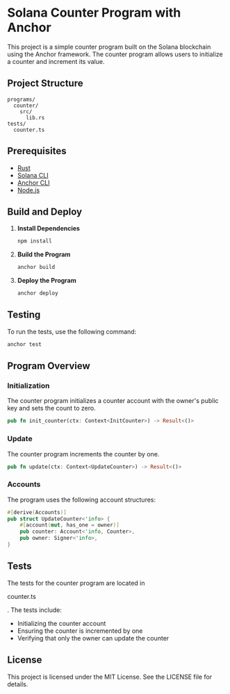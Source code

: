 # Solana Counter Program with Anchor

This project is a simple counter program built on the Solana blockchain using the Anchor framework. The counter program allows users to initialize a counter and increment its value.

## Project Structure

```
programs/
  counter/
    src/
      lib.rs
tests/
  counter.ts
```

## Prerequisites

- [Rust](https://www.rust-lang.org/tools/install)
- [Solana CLI](https://docs.solana.com/cli/install-solana-cli-tools)
- [Anchor CLI](https://project-serum.github.io/anchor/getting-started/installation.html)
- [Node.js](https://nodejs.org/)

## Build and Deploy

1. **Install Dependencies**

   ```sh
   npm install
   ```

2. **Build the Program**

   ```sh
   anchor build
   ```

3. **Deploy the Program**

   ```sh
   anchor deploy
   ```

## Testing

To run the tests, use the following command:

```sh
anchor test
```

## Program Overview

### Initialization

The counter program initializes a counter account with the owner's public key and sets the count to zero.

```rust
pub fn init_counter(ctx: Context<InitCounter>) -> Result<()>
```

### Update

The counter program increments the counter by one.

```rust
pub fn update(ctx: Context<UpdateCounter>) -> Result<()>
```

### Accounts

The program uses the following account structures:

```rust
#[derive(Accounts)]
pub struct UpdateCounter<'info> {
    #[account(mut, has_one = owner)]
    pub counter: Account<'info, Counter>,
    pub owner: Signer<'info>,
}
```

## Tests

The tests for the counter program are located in 

counter.ts

. The tests include:

- Initializing the counter account
- Ensuring the counter is incremented by one
- Verifying that only the owner can update the counter


## License

This project is licensed under the MIT License. See the LICENSE file for details.